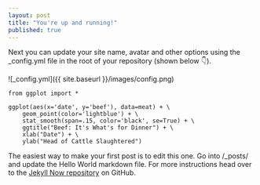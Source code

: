 ```yaml
---
layout: post
title: "You're up and running!"
published: true
---
```


Next you can update your site name, avatar and other options using the _config.yml file in the root of your repository (shown below :point_down:).

![_config.yml]({{ site.baseurl }}/images/config.png)

```{r }
from ggplot import *

ggplot(aes(x='date', y='beef'), data=meat) + \
    geom_point(color='lightblue') + \
    stat_smooth(span=.15, color='black', se=True) + \
    ggtitle("Beef: It's What's for Dinner") + \
    xlab("Date") + \
    ylab("Head of Cattle Slaughtered")
```

The easiest way to make your first post is to edit this one. Go into /_posts/ and update the Hello World markdown file. For more instructions head over to the [Jekyll Now repository](https://github.com/barryclark/jekyll-now) on GitHub.